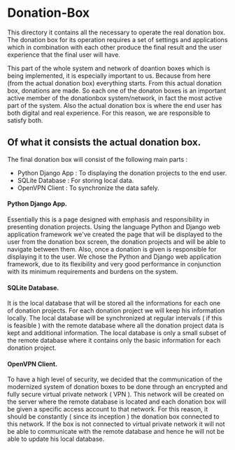 # Donation-Box

This directory it contains all the necessary to operate the real donation box.
The donation box for its operation requires a set of settings and applications which in combination with each other produce the final result and the user experience that the final user will have.

This part of the whole system and network of doantion boxes which is being implemented, it is especially important to us. Because from here (from the actual donation box) everything starts. From this actual donation box, donations are made. So each one of the donaton boxes is an important active member of the donationbox system/network, in fact the most active part of the system.
Also the actual donation box is where the end user has both digital and real experience. For this reason, we are responsible to satisfy both.


## Of what it consists the actual donation box.
The final donation box will consist of the following main parts :
* Python Django App : To displaying the donation projects to the end user.
* SQLite Database : For storing local data.
* OpenVPN Client : To synchronize the data safely.

#### Python Django App.
Essentially this is a page designed with emphasis and responsibility in presenting donation projects. Using the language Python and Django web application framework we've created the page that will be displayed to the user from the donation box screen, the donation projects and will be able to navigate between them. Also, once a donation is given is responsible for displaying it to the user.
We chose the Python and Django web application framework, due to its flexibility and very good performance in conjunction with its minimum requirements and burdens on the system.


#### SQLite Database.
It is the local database that will be stored all the informations for each one of donation projects. For each donation project we will keep his information locally. The local database will be synchronized at regular intervals ( if this is feasible ) with the remote database where all the donation project data is kept and additional information. The local database is only a small subset of the remote database where it contains only the basic information for each donation project.

#### OpenVPN Client.
To have a high level of security, we decided that the communication of the modernized system of donation boxes to be done through an encrypted and fully secure virtual private network ( VPN ). This network will be created on the server where the remote database is located and each donation box will be given a specific access account to that network. For this reason, it should be constantly ( since its inception ) the donation box connected to this network.
If the box is not connected to virtual private network it will not be able to communicate with the remote database and hence he will not be able to update his local database.

